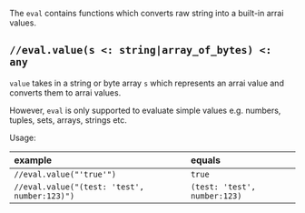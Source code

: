 The `eval` contains functions which converts raw string into a built-in arrai values.

## `//eval.value(s <: string|array_of_bytes) <: any`

`value` takes in a string or byte array `s` which represents an arrai value and converts them to
arrai values.

However, `eval` is only supported to evaluate simple values e.g. numbers,
tuples, sets, arrays, strings etc.

Usage:

| example | equals |
|:-|:-|
|`//eval.value("'true'")` | `true` |
|`//eval.value("(test: 'test', number:123)")` | `(test: 'test', number:123)` |
